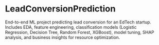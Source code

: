 # LeadConversionPrediction
End-to-end ML project predicting lead conversion for an EdTech startup. Includes EDA, feature engineering, classification models (Logistic Regression, Decision Tree, Random Forest, XGBoost), model tuning, SHAP analysis, and business insights for resource optimization.
